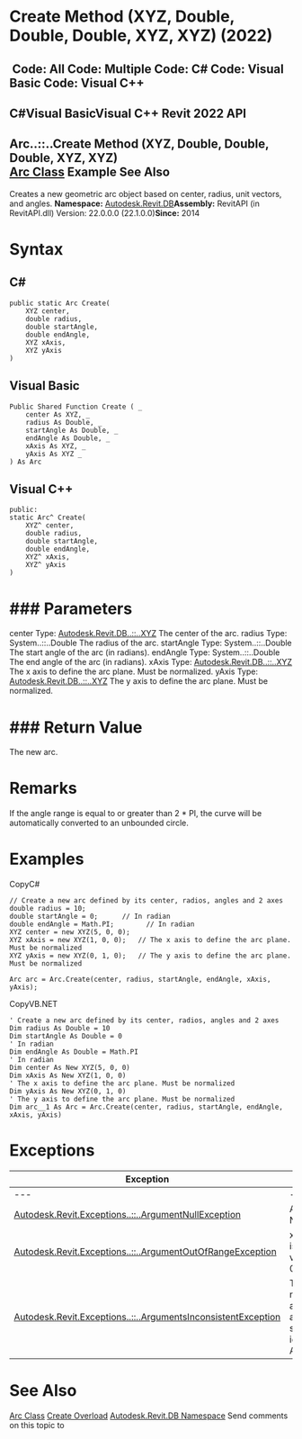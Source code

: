 # Create Method (XYZ, Double, Double, Double, XYZ, XYZ) (2022)

﻿
 Code: All Code: Multiple Code: C# Code: Visual Basic Code: Visual C++   
---  
C#Visual BasicVisual C++
Revit 2022 API  
---  
Arc..::..Create Method (XYZ, Double, Double, Double, XYZ, XYZ)  
[Arc Class](1f5f541e-9335-aef3-0e75-59eed9ae2221.md "Arc Class") Example See Also  
---  
Creates a new geometric arc object based on center, radius, unit vectors, and angles. 
**Namespace:** [Autodesk.Revit.DB](87546ba7-461b-c646-cbb1-2cb8f5bff8b2.md "Autodesk.Revit.DB Namespace")**Assembly:** RevitAPI (in RevitAPI.dll) Version: 22.0.0.0 (22.1.0.0)**Since:** 2014 
# Syntax
C#  
---  
```text
public static Arc Create(
	XYZ center,
	double radius,
	double startAngle,
	double endAngle,
	XYZ xAxis,
	XYZ yAxis
)
```
  
Visual Basic  
---  
```text
Public Shared Function Create ( _
	center As XYZ, _
	radius As Double, _
	startAngle As Double, _
	endAngle As Double, _
	xAxis As XYZ, _
	yAxis As XYZ _
) As Arc
```
  
Visual C++  
---  
```text
public:
static Arc^ Create(
	XYZ^ center, 
	double radius, 
	double startAngle, 
	double endAngle, 
	XYZ^ xAxis, 
	XYZ^ yAxis
)
```
  
# ### Parameters
center
    Type: [Autodesk.Revit.DB..::..XYZ](c2fd995c-95c0-58fb-f5de-f3246cbc5600.md "XYZ Class") The center of the arc. 
radius
    Type: System..::..Double The radius of the arc. 
startAngle
    Type: System..::..Double The start angle of the arc (in radians). 
endAngle
    Type: System..::..Double The end angle of the arc (in radians). 
xAxis
    Type: [Autodesk.Revit.DB..::..XYZ](c2fd995c-95c0-58fb-f5de-f3246cbc5600.md "XYZ Class") The x axis to define the arc plane. Must be normalized. 
yAxis
    Type: [Autodesk.Revit.DB..::..XYZ](c2fd995c-95c0-58fb-f5de-f3246cbc5600.md "XYZ Class") The y axis to define the arc plane. Must be normalized. 
# ### Return Value
The new arc. 
# Remarks
If the angle range is equal to or greater than 2 * PI, the curve will be automatically converted to an unbounded circle. 
# Examples
CopyC#
```text
// Create a new arc defined by its center, radios, angles and 2 axes
double radius = 10;
double startAngle = 0;      // In radian
double endAngle = Math.PI;        // In radian
XYZ center = new XYZ(5, 0, 0);
XYZ xAxis = new XYZ(1, 0, 0);   // The x axis to define the arc plane. Must be normalized
XYZ yAxis = new XYZ(0, 1, 0);   // The y axis to define the arc plane. Must be normalized

Arc arc = Arc.Create(center, radius, startAngle, endAngle, xAxis, yAxis);
```

CopyVB.NET
```text
' Create a new arc defined by its center, radios, angles and 2 axes
Dim radius As Double = 10
Dim startAngle As Double = 0
' In radian
Dim endAngle As Double = Math.PI
' In radian
Dim center As New XYZ(5, 0, 0)
Dim xAxis As New XYZ(1, 0, 0)
' The x axis to define the arc plane. Must be normalized
Dim yAxis As New XYZ(0, 1, 0)
' The y axis to define the arc plane. Must be normalized
Dim arc__1 As Arc = Arc.Create(center, radius, startAngle, endAngle, xAxis, yAxis)
```

# Exceptions
| Exception | Condition |
| --- | --- |
| --- | --- |
| [Autodesk.Revit.Exceptions..::..ArgumentNullException](631e1424-60f4-929b-4e52-dda9dcd26316.md "ArgumentNullException Class") | A non-optional argument was NULL |
| [Autodesk.Revit.Exceptions..::..ArgumentOutOfRangeException](60f148c9-ece0-a6bb-4e12-bb4a9c8c8a24.md "ArgumentOutOfRangeException Class") | xAxis is not length 1.0. -or- yAxis is not length 1.0. -or- The given value for radius must be between 0 and 30000 feet. |
| [Autodesk.Revit.Exceptions..::..ArgumentsInconsistentException](05972c68-fa6d-3a83-d720-ad84fbc4780f.md "ArgumentsInconsistentException Class") | The vectors xAxis and yAxis are not perpendicular. -or- Start angle must be less than end angle. -or- Curve length is too small for Revit's tolerance (as identified by Application.ShortCurveTolerance). |

# See Also
[Arc Class](1f5f541e-9335-aef3-0e75-59eed9ae2221.md "Arc Class")
[Create Overload](37b85ab9-0840-97e9-31b4-a0699e99f132.md "Create Method")
[Autodesk.Revit.DB Namespace](87546ba7-461b-c646-cbb1-2cb8f5bff8b2.md "Autodesk.Revit.DB Namespace")
Send comments on this topic to 